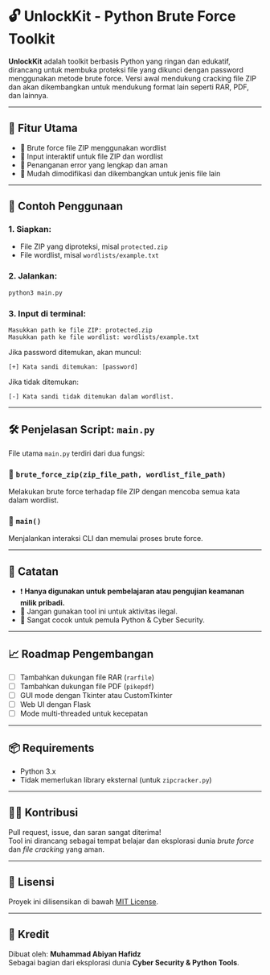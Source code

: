
# 🔓 UnlockKit - Python Brute Force Toolkit

**UnlockKit** adalah toolkit berbasis Python yang ringan dan edukatif, dirancang untuk membuka proteksi file yang dikunci dengan password menggunakan metode brute force. Versi awal mendukung cracking file ZIP dan akan dikembangkan untuk mendukung format lain seperti RAR, PDF, dan lainnya.

---

## 🧩 Fitur Utama

- 🚀 Brute force file ZIP menggunakan wordlist
- 📖 Input interaktif untuk file ZIP dan wordlist
- 🧱 Penanganan error yang lengkap dan aman
- 🔧 Mudah dimodifikasi dan dikembangkan untuk jenis file lain

---

## 🧪 Contoh Penggunaan

### 1. Siapkan:
- File ZIP yang diproteksi, misal `protected.zip`
- File wordlist, misal `wordlists/example.txt`

### 2. Jalankan:
```bash
python3 main.py
```

### 3. Input di terminal:
```
Masukkan path ke file ZIP: protected.zip
Masukkan path ke file wordlist: wordlists/example.txt
```

Jika password ditemukan, akan muncul:
```
[+] Kata sandi ditemukan: [password]
```

Jika tidak ditemukan:
```
[-] Kata sandi tidak ditemukan dalam wordlist.
```

---

## 🛠️ Penjelasan Script: `main.py`

File utama `main.py` terdiri dari dua fungsi:

### 🔐 `brute_force_zip(zip_file_path, wordlist_file_path)`
Melakukan brute force terhadap file ZIP dengan mencoba semua kata dalam wordlist.

### 🧭 `main()`
Menjalankan interaksi CLI dan memulai proses brute force.

---

## 📌 Catatan

- ❗ **Hanya digunakan untuk pembelajaran atau pengujian keamanan milik pribadi.**
- 🚫 Jangan gunakan tool ini untuk aktivitas ilegal.
- 🧠 Sangat cocok untuk pemula Python & Cyber Security.

---

## 📈 Roadmap Pengembangan

- [ ] Tambahkan dukungan file RAR (`rarfile`)
- [ ] Tambahkan dukungan file PDF (`pikepdf`)
- [ ] GUI mode dengan Tkinter atau CustomTkinter
- [ ] Web UI dengan Flask
- [ ] Mode multi-threaded untuk kecepatan

---

## 📦 Requirements

- Python 3.x
- Tidak memerlukan library eksternal (untuk `zipcracker.py`)

---

## 👨‍💻 Kontribusi

Pull request, issue, dan saran sangat diterima!  
Tool ini dirancang sebagai tempat belajar dan eksplorasi dunia *brute force* dan *file cracking* yang aman.

---

## 📝 Lisensi

Proyek ini dilisensikan di bawah [MIT License](https://opensource.org/licenses/MIT).

---

## 🙏 Kredit

Dibuat oleh: **Muhammad Abiyan Hafidz**  
Sebagai bagian dari eksplorasi dunia **Cyber Security & Python Tools**.
